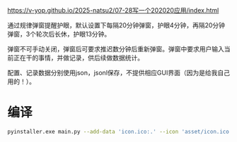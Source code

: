 <https://v-yop.github.io/2025-natsu2/07-28写一个202020应用/index.html>

通过规律弹窗提醒护眼，默认设置下每隔20分钟弹窗，护眼4分钟，再隔20分钟弹窗，3个轮次后长休，护眼13分钟。

弹窗不可手动关闭，弹窗后可要求推迟数分钟后重新弹窗。弹窗中要求用户输入当前正在干的事情，并做记录，供后续做数据统计。

配置、记录数据分别使用json，jsonl保存，不提供相应GUI界面（因为是给我自己用的！）。

# 编译

```sh
pyinstaller.exe main.py --add-data 'icon.ico:.' --icon 'asset/icon.ico' --noconsole --onefile --name MGD-Helper
```